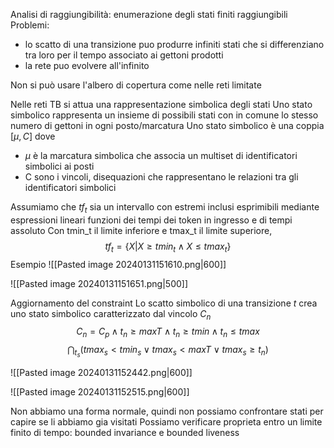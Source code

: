 Analisi di raggiungibilità: enumerazione degli stati finiti raggiungibili
Problemi: 
- lo scatto di una transizione puo produrre infiniti stati che si differenziano tra loro per il tempo associato ai gettoni prodotti 
- la rete puo evolvere all'infinito

Non si può usare l'albero di copertura come nelle reti limitate

Nelle reti TB si attua una rappresentazione simbolica degli stati
Uno stato simbolico rappresenta un insieme di possibili stati con in comune lo stesso numero di gettoni in ogni posto/marcatura
Uno stato simbolico è una coppia $[\mu, C]$ dove
- $\mu$ è la marcatura simbolica che associa un multiset di identificatori simbolici ai posti
- C sono i vincoli, disequazioni che rappresentano le relazioni tra gli identificatori simbolici

Assumiamo che $tf_t$ sia un intervallo con estremi inclusi esprimibili mediante espressioni lineari funzioni dei tempi dei token in ingresso e di tempi assoluto
Con tmin_t il limite inferiore e tmax_t il limite superiore,
$$tf_t = \{X | X \geq tmin_t \wedge X \leq tmax_t\}$$
Esempio
![[Pasted image 20240131151610.png|600]]

![[Pasted image 20240131151651.png|500]]

Aggiornamento del constraint
Lo scatto simbolico di una transizione $t$ crea uno stato simbolico caratterizzato dal vincolo $C_n$
$$C_n = C_p \wedge t_n \geq maxT \wedge t_n \geq tmin \wedge t_n \leq tmax$$
$$\bigcap_{t_s} (tmax_s < tmin_s \vee tmax_s < maxT \vee tmax_s \geq t_n)$$

![[Pasted image 20240131152442.png|600]]

![[Pasted image 20240131152515.png|600]]

Non abbiamo una forma normale, quindi non possiamo confrontare stati per capire se li abbiamo gia visitati
Possiamo verificare proprieta entro un limite finito di tempo: bounded invariance e bounded liveness
